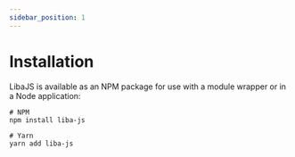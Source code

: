 ```yaml
---
sidebar_position: 1
---
```


# Installation

LibaJS is available as an NPM package for use with a module wrapper or in a Node application:
```shell
# NPM
npm install liba-js

# Yarn
yarn add liba-js
```
